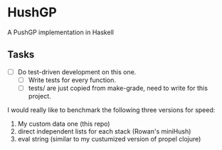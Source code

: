 # HushGP
A PushGP implementation in Haskell

## Tasks
* [ ] Do test-driven development on this one.
    * [ ] Write tests for every function.
    * [ ] tests/ are just copied from make-grade, need to write for this project.

I would really like to benchmark the following three versions for speed: 
1) My custom data one (this repo)
2) direct independent lists for each stack (Rowan's miniHush)
3) eval string (similar to my custumized version of propel clojure)

